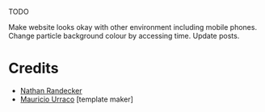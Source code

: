TODO

Make website looks okay with other environment including mobile phones.
Change particle background colour by accessing time.
Update posts.


# Credits

- [Nathan Randecker](https://github.com/nrandecker)
- [Mauricio Urraco](https://github.com/murraco) [template maker]